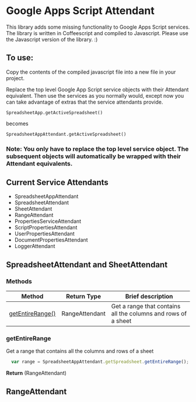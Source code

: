 # Google Apps Script Attendant

This library adds some missing functionality to Google Apps Script services. The library is written in Coffeescript and compiled to Javascript. Please use the Javascript version of the library. :) 

## To use:


Copy the contents of the compiled javascript file into a new file in your project. 
 
Replace the top level Google App Script service objects with their Attendant equivalent. Then use the services as you normally would, except now you can take advantage of extras that the service attendants provide.

```
SpreadsheetApp.getActiveSpreadsheet()
```

becomes

```
SpreadsheetAppAttendant.getActiveSpreadsheet()
```

### Note: You only have to replace the top level service object. The subsequent objects will automatically be wrapped with their Attendant equivalents.
 
## Current Service Attendants

* SpreadsheetAppAttendant
* SpreadsheetAttendant
* SheetAttendant
* RangeAttendant
* PropertiesServiceAttendant
* ScriptPropertiesAttendant
* UserPropertiesAttendant
* DocumentPropertiesAttendant
* LoggerAttendant


## SpreadsheetAttendant and SheetAttendant
### Methods

| Method | Return Type | Brief description |
| ------ | ----------- | ----------------- |
| [getEntireRange()](getEntireRange) | RangeAttendant | Get a range that contains all the columns and rows of a sheet |


### getEntireRange

Get a range that contains all the columns and rows of a sheet

```javascript
  var range = SpreadsheetAppAttendant.getSpreadsheet.getEntireRange();
```

**Return**
(RangeAttendant)

## RangeAttendant


